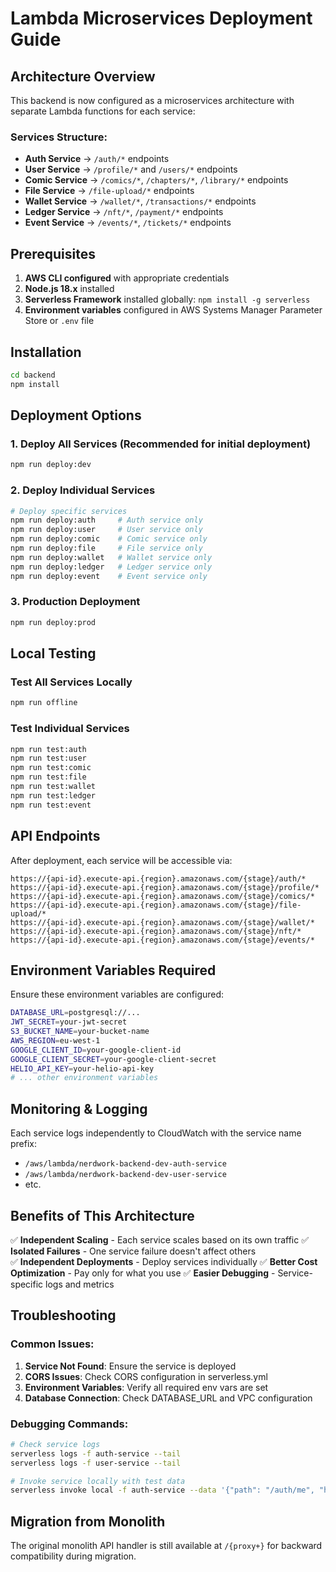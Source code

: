 # Lambda Microservices Deployment Guide

## Architecture Overview

This backend is now configured as a microservices architecture with separate Lambda functions for each service:

### Services Structure:
- **Auth Service** → `/auth/*` endpoints
- **User Service** → `/profile/*` and `/users/*` endpoints  
- **Comic Service** → `/comics/*`, `/chapters/*`, `/library/*` endpoints
- **File Service** → `/file-upload/*` endpoints
- **Wallet Service** → `/wallet/*`, `/transactions/*` endpoints
- **Ledger Service** → `/nft/*`, `/payment/*` endpoints
- **Event Service** → `/events/*`, `/tickets/*` endpoints

## Prerequisites

1. **AWS CLI configured** with appropriate credentials
2. **Node.js 18.x** installed
3. **Serverless Framework** installed globally: `npm install -g serverless`
4. **Environment variables** configured in AWS Systems Manager Parameter Store or `.env` file

## Installation

```bash
cd backend
npm install
```

## Deployment Options

### 1. Deploy All Services (Recommended for initial deployment)
```bash
npm run deploy:dev
```

### 2. Deploy Individual Services
```bash
# Deploy specific services
npm run deploy:auth     # Auth service only
npm run deploy:user     # User service only
npm run deploy:comic    # Comic service only
npm run deploy:file     # File service only
npm run deploy:wallet   # Wallet service only
npm run deploy:ledger   # Ledger service only
npm run deploy:event    # Event service only
```

### 3. Production Deployment
```bash
npm run deploy:prod
```

## Local Testing

### Test All Services Locally
```bash
npm run offline
```

### Test Individual Services
```bash
npm run test:auth
npm run test:user
npm run test:comic
npm run test:file
npm run test:wallet
npm run test:ledger
npm run test:event
```

## API Endpoints

After deployment, each service will be accessible via:

```
https://{api-id}.execute-api.{region}.amazonaws.com/{stage}/auth/*
https://{api-id}.execute-api.{region}.amazonaws.com/{stage}/profile/*
https://{api-id}.execute-api.{region}.amazonaws.com/{stage}/comics/*
https://{api-id}.execute-api.{region}.amazonaws.com/{stage}/file-upload/*
https://{api-id}.execute-api.{region}.amazonaws.com/{stage}/wallet/*
https://{api-id}.execute-api.{region}.amazonaws.com/{stage}/nft/*
https://{api-id}.execute-api.{region}.amazonaws.com/{stage}/events/*
```

## Environment Variables Required

Ensure these environment variables are configured:

```bash
DATABASE_URL=postgresql://...
JWT_SECRET=your-jwt-secret
S3_BUCKET_NAME=your-bucket-name
AWS_REGION=eu-west-1
GOOGLE_CLIENT_ID=your-google-client-id
GOOGLE_CLIENT_SECRET=your-google-client-secret
HELIO_API_KEY=your-helio-api-key
# ... other environment variables
```

## Monitoring & Logging

Each service logs independently to CloudWatch with the service name prefix:
- `/aws/lambda/nerdwork-backend-dev-auth-service`
- `/aws/lambda/nerdwork-backend-dev-user-service`
- etc.

## Benefits of This Architecture

✅ **Independent Scaling** - Each service scales based on its own traffic
✅ **Isolated Failures** - One service failure doesn't affect others  
✅ **Independent Deployments** - Deploy services individually
✅ **Better Cost Optimization** - Pay only for what you use
✅ **Easier Debugging** - Service-specific logs and metrics

## Troubleshooting

### Common Issues:

1. **Service Not Found**: Ensure the service is deployed
2. **CORS Issues**: Check CORS configuration in serverless.yml
3. **Environment Variables**: Verify all required env vars are set
4. **Database Connection**: Check DATABASE_URL and VPC configuration

### Debugging Commands:
```bash
# Check service logs
serverless logs -f auth-service --tail
serverless logs -f user-service --tail

# Invoke service locally with test data
serverless invoke local -f auth-service --data '{"path": "/auth/me", "httpMethod": "GET"}'
```

## Migration from Monolith

The original monolith API handler is still available at `/{proxy+}` for backward compatibility during migration.